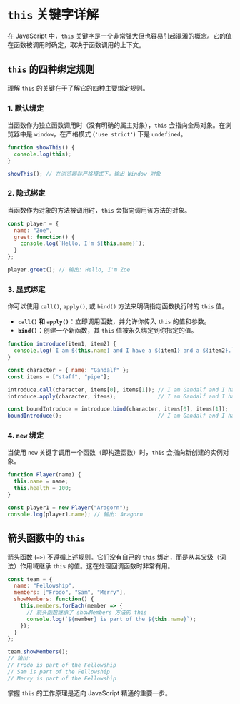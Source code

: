# `this` 关键字详解

在 JavaScript 中，`this` 关键字是一个非常强大但也容易引起混淆的概念。它的值在函数被调用时确定，取决于函数调用的上下文。

## `this` 的四种绑定规则

理解 `this` 的关键在于了解它的四种主要绑定规则。

### 1. 默认绑定

当函数作为独立函数调用时（没有明确的属主对象），`this` 会指向全局对象。在浏览器中是 `window`，在严格模式 (`'use strict'`) 下是 `undefined`。

```javascript
function showThis() {
  console.log(this);
}

showThis(); // 在浏览器非严格模式下，输出 Window 对象
```

### 2. 隐式绑定

当函数作为对象的方法被调用时，`this` 会指向调用该方法的对象。

```javascript
const player = {
  name: "Zoe",
  greet: function() {
    console.log(`Hello, I'm ${this.name}`);
  }
};

player.greet(); // 输出: Hello, I'm Zoe
```

### 3. 显式绑定

你可以使用 `call()`, `apply()`, 或 `bind()` 方法来明确指定函数执行时的 `this` 值。

- **`call()` 和 `apply()`**：立即调用函数，并允许你传入 `this` 的值和参数。
- **`bind()`**：创建一个新函数，其 `this` 值被永久绑定到你指定的值。

```javascript
function introduce(item1, item2) {
  console.log(`I am ${this.name} and I have a ${item1} and a ${item2}.`);
}

const character = { name: "Gandalf" };
const items = ["staff", "pipe"];

introduce.call(character, items[0], items[1]); // I am Gandalf and I have a staff and a pipe.
introduce.apply(character, items);             // I am Gandalf and I have a staff and a pipe.

const boundIntroduce = introduce.bind(character, items[0], items[1]);
boundIntroduce();                              // I am Gandalf and I have a staff and a pipe.
```

### 4. `new` 绑定

当使用 `new` 关键字调用一个函数（即构造函数）时，`this` 会指向新创建的实例对象。

```javascript
function Player(name) {
  this.name = name;
  this.health = 100;
}

const player1 = new Player("Aragorn");
console.log(player1.name); // 输出: Aragorn
```

## 箭头函数中的 `this`

箭头函数 (`=>`) 不遵循上述规则。它们没有自己的 `this` 绑定，而是从其父级（词法）作用域继承 `this` 的值。这在处理回调函数时非常有用。

```javascript
const team = {
  name: "Fellowship",
  members: ["Frodo", "Sam", "Merry"],
  showMembers: function() {
    this.members.forEach(member => {
      // 箭头函数继承了 showMembers 方法的 this
      console.log(`${member} is part of the ${this.name}`);
    });
  }
};

team.showMembers();
// 输出:
// Frodo is part of the Fellowship
// Sam is part of the Fellowship
// Merry is part of the Fellowship
```

掌握 `this` 的工作原理是迈向 JavaScript 精通的重要一步。
